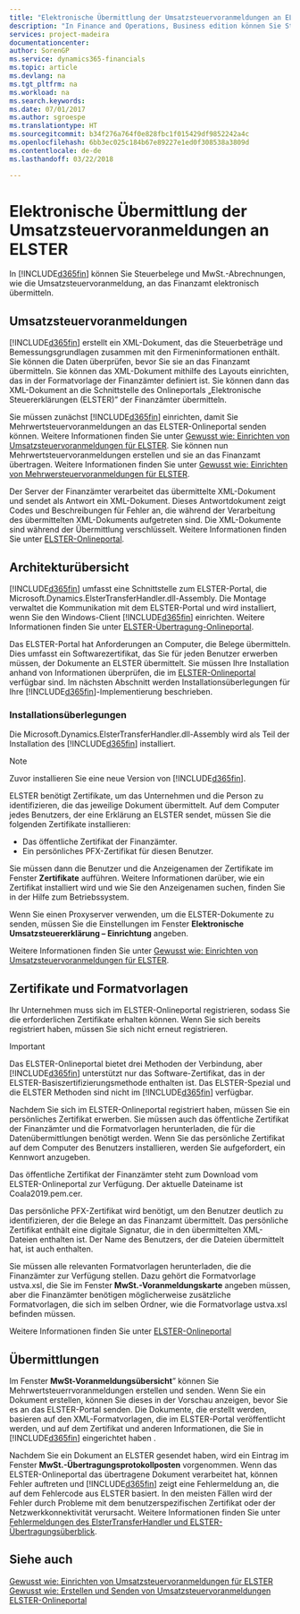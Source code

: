 ```yaml
---
title: "Elektronische Übermittlung der Umsatzsteuervoranmeldungen an ELSTER"
description: "In Finance and Operations, Business edition können Sie Steuerbelege und MwSt.-Abrechnungen, wie die Umsatzsteuervoranmeldung, an das Finanzamt elektronisch übermitteln."
services: project-madeira
documentationcenter: 
author: SorenGP
ms.service: dynamics365-financials
ms.topic: article
ms.devlang: na
ms.tgt_pltfrm: na
ms.workload: na
ms.search.keywords: 
ms.date: 07/01/2017
ms.author: sgroespe
ms.translationtype: HT
ms.sourcegitcommit: b34f276a764f0e828fbc1f015429df9852242a4c
ms.openlocfilehash: 6bb3ec025c184b67e89227e1ed0f308538a3809d
ms.contentlocale: de-de
ms.lasthandoff: 03/22/2018

---
```

# <a name="electronic-submission-of-sales-vat-advance-notifications-to-elster"></a>Elektronische Übermittlung der Umsatzsteuervoranmeldungen an ELSTER
In [!INCLUDE[d365fin](../../includes/d365fin_md.md)] können Sie Steuerbelege und MwSt.-Abrechnungen, wie die Umsatzsteuervoranmeldung, an das Finanzamt elektronisch übermitteln.  

## <a name="sales-vat-advance-notifications"></a>Umsatzsteuervoranmeldungen  
[!INCLUDE[d365fin](../../includes/d365fin_md.md)] erstellt ein XML-Dokument, das die Steuerbeträge und Bemessungsgrundlagen zusammen mit den Firmeninformationen enthält. Sie können die Daten überprüfen, bevor Sie sie an das Finanzamt übermitteln. Sie können das XML-Dokument mithilfe des Layouts einrichten, das in der Formatvorlage der Finanzämter definiert ist. Sie können dann das XML-Dokument an die Schnittstelle des Onlineportals „Elektronische Steuererklärungen (ELSTER)” der Finanzämter übermitteln.  

Sie müssen zunächst [!INCLUDE[d365fin](../../includes/d365fin_md.md)] einrichten, damit Sie Mehrwertsteuervoranmeldungen an das ELSTER-Onlineportal senden können. Weitere Informationen finden Sie unter [Gewusst wie: Einrichten von Umsatzsteuervoranmeldungen für ELSTER](how-to-set-up-sales-vat-advance-notifications-for-elster.md). Sie können nun Mehrwertsteuervoranmeldungen erstellen und sie an das Finanzamt übertragen. Weitere Informationen finden Sie unter [Gewusst wie: Einrichten von Mehrwersteuervoranmeldungen für ELSTER](how-to-create-and-submit-sales-vat-advance-notifications.md).

Der Server der Finanzämter verarbeitet das übermittelte XML-Dokument und sendet als Antwort ein XML-Dokument. Dieses Antwortdokument zeigt Codes und Beschreibungen für Fehler an, die während der Verarbeitung des übermittelten XML-Dokuments aufgetreten sind. Die XML-Dokumente sind während der Übermittlung verschlüsselt. Weitere Informationen finden Sie unter [ELSTER-Onlineportal](http://go.microsoft.com/fwlink/?LinkId=155998).  

## <a name="architectural-overview"></a>Architekturübersicht  
[!INCLUDE[d365fin](../../includes/d365fin_md.md)] umfasst eine Schnittstelle zum ELSTER-Portal, die Microsoft.Dynamics.ElsterTransferHandler.dll-Assembly. Die Montage verwaltet die Kommunikation mit dem ELSTER-Portal und wird installiert, wenn Sie den Windows-Client [!INCLUDE[d365fin](../../includes/d365fin_md.md)] einrichten. Weitere Informationen finden Sie unter [ELSTER-Übertragung-Onlineportal](elster-transmission-overview.md).

Das ELSTER-Portal hat Anforderungen an Computer, die Belege übermitteln. Dies umfasst ein Softwarezertifikat, das Sie für jeden Benutzer erwerben müssen, der Dokumente an ELSTER übermittelt. Sie müssen Ihre Installation anhand von Informationen überprüfen, die im [ELSTER-Onlineportal](http://go.microsoft.com/fwlink/?LinkId=155998) verfügbar sind. Im nächsten Abschnitt werden Installationsüberlegungen für Ihre [!INCLUDE[d365fin](../../includes/d365fin_md.md)]-Implementierung beschrieben.  

### <a name="installation-considerations"></a>Installationsüberlegungen  
Die Microsoft.Dynamics.ElsterTransferHandler.dll-Assembly wird als Teil der Installation des [!INCLUDE[d365fin](../../includes/d365fin_md.md)] installiert.  

> [!NOTE]  
>  Zuvor installieren Sie eine neue Version von [!INCLUDE[d365fin](../../includes/d365fin_md.md)].  

ELSTER benötigt Zertifikate, um das Unternehmen und die Person zu identifizieren, die das jeweilige Dokument übermittelt. Auf dem Computer jedes Benutzers, der eine Erklärung an ELSTER sendet, müssen Sie die folgenden Zertifikate installieren:  

- Das öffentliche Zertifikat der Finanzämter.  
- Ein persönliches PFX-Zertifikat für diesen Benutzer.  

Sie müssen dann die Benutzer und die Anzeigenamen der Zertifikate im Fenster **Zertifikate** aufführen. Weitere Informationen darüber, wie ein Zertifikat installiert wird und wie Sie den Anzeigenamen suchen, finden Sie in der Hilfe zum Betriebssystem.  

Wenn Sie einen Proxyserver verwenden, um die ELSTER-Dokumente zu senden, müssen Sie die Einstellungen im Fenster **Elektronische Umsatzsteuererklärung – Einrichtung** angeben.  

Weitere Informationen finden Sie unter [Gewusst wie: Einrichten von Umsatzsteuervoranmeldungen für ELSTER](how-to-set-up-sales-vat-advance-notifications-for-elster.md).  

## <a name="certificates-and-style-sheets"></a>Zertifikate und Formatvorlagen  
Ihr Unternehmen muss sich im ELSTER-Onlineportal registrieren, sodass Sie die erforderlichen Zertifikate erhalten können. Wenn Sie sich bereits registriert haben, müssen Sie sich nicht erneut registrieren.  

> [!IMPORTANT]  
> Das ELSTER-Onlineportal bietet drei Methoden der Verbindung, aber [!INCLUDE[d365fin](../../includes/d365fin_md.md)] unterstützt nur das Software-Zertifikat, das in der ELSTER-Basiszertifizierungsmethode enthalten ist. Das ELSTER-Spezial und die ELSTER Methoden sind nicht im [!INCLUDE[d365fin](../../includes/d365fin_md.md)] verfügbar.  

Nachdem Sie sich im ELSTER-Onlineportal registriert haben, müssen Sie ein persönliches Zertifikat erwerben. Sie müssen auch das öffentliche Zertifikat der Finanzämter und die Formatvorlagen herunterladen, die für die Datenübermittlungen benötigt werden. Wenn Sie das persönliche Zertifikat auf dem Computer des Benutzers installieren, werden Sie aufgefordert, ein Kennwort anzugeben.  

Das öffentliche Zertifikat der Finanzämter steht zum Download vom ELSTER-Onlineportal zur Verfügung. Der aktuelle Dateiname ist Coala2019.pem.cer.  

Das persönliche PFX-Zertifikat wird benötigt, um den Benutzer deutlich zu identifizieren, der die Belege an das Finanzamt übermittelt. Das persönliche Zertifikat enthält eine digitale Signatur, die in den übermittelten XML-Dateien enthalten ist. Der Name des Benutzers, der die Dateien übermittelt hat, ist auch enthalten.  

Sie müssen alle relevanten Formatvorlagen herunterladen, die die Finanzämter zur Verfügung stellen. Dazu gehört die Formatvorlage ustva.xsl, die Sie im Fenster **MwSt.-Voranmeldungskarte** angeben müssen, aber die Finanzämter benötigen möglicherweise zusätzliche Formatvorlagen, die sich im selben Ordner, wie die Formatvorlage ustva.xsl befinden müssen.  

Weitere Informationen finden Sie unter [ELSTER-Onlineportal](http://go.microsoft.com/fwlink/?LinkId=155998)  

## <a name="transmissions"></a>Übermittlungen  
Im Fenster **MwSt-Voranmeldungsübersicht**” können Sie Mehrwertsteuerrvoranmeldungen erstellen und senden. Wenn Sie ein Dokument erstellen, können Sie dieses in der Vorschau anzeigen, bevor Sie es an das ELSTER-Portal senden. Die Dokumente, die erstellt werden, basieren auf den XML-Formatvorlagen, die im ELSTER-Portal veröffentlicht werden, und auf dem Zertifikat und anderen Informationen, die Sie in [!INCLUDE[d365fin](../../includes/d365fin_md.md)] eingerichtet haben .  

Nachdem Sie ein Dokument an ELSTER gesendet haben, wird ein Eintrag im Fenster **MwSt.-Übertragungsprotokollposten** vorgenommen. Wenn das ELSTER-Onlineportal das übertragene Dokument verarbeitet hat, können Fehler auftreten und  [!INCLUDE[d365fin](../../includes/d365fin_md.md)] zeigt eine Fehlermeldung an, die auf dem Fehlercode aus ELSTER basiert. In den meisten Fällen wird der Fehler durch Probleme mit dem benutzerspezifischen Zertifikat oder der Netzwerkkonnektivität verursacht. Weitere Informationen finden Sie unter [Fehlermeldungen des ElsterTransferHandler und ELSTER-Übertragungsüberblick](error-messages-of-the-elstertransferhandler.md).

## <a name="see-also"></a>Siehe auch  
 [Gewusst wie: Einrichten von Umsatzsteuervoranmeldungen für ELSTER](how-to-set-up-sales-vat-advance-notifications-for-elster.md)   
 [Gewusst wie: Erstellen und Senden von Umsatzsteuervoranmeldungen](how-to-create-and-submit-sales-vat-advance-notifications.md)   
 [ELSTER-Onlineportal](http://go.microsoft.com/fwlink/?LinkId=155998)

